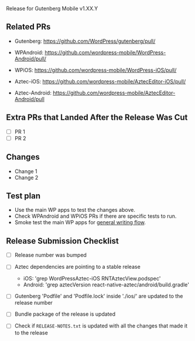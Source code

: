 Release for Gutenberg Mobile v1.XX.Y

## Related PRs

- Gutenberg: https://github.com/WordPress/gutenberg/pull/
- WPAndroid: https://github.com/wordpress-mobile/WordPress-Android/pull/
- WPiOS: https://github.com/wordpress-mobile/WordPress-iOS/pull/

- Aztec-iOS: https://github.com/wordpress-mobile/AztecEditor-iOS/pull/
- Aztec-Android: https://github.com/wordpress-mobile/AztecEditor-Android/pull

## Extra PRs that Landed After the Release Was Cut

- [ ]  PR 1
- [ ]  PR 2

## Changes
<!-- To determine the changes you can check the RELEASE-NOTES.txt file and cross check with the list of commits that are part of the PR -->

 - Change 1
 - Change 2

## Test plan

- Use the main WP apps to test the changes above. 
- Check WPAndroid and WPiOS PRs if there are specific tests to run.
- Smoke test the main WP apps for [general writing flow](https://github.com/wordpress-mobile/test-cases/tree/master/test-cases/gutenberg/writing-flow).

## Release Submission Checklist

- [ ] Release number was bumped
- [ ] Aztec dependencies are pointing to a stable release
  - iOS: 'grep WordPressAztec-iOS RNTAztecView.podspec'
  - Android: 'grep aztecVersion react-native-aztec/android/build.gradle'
- [ ] Gutenberg 'Podfile' and 'Podfile.lock' inside './ios/' are updated to the release number
- [ ] Bundle package of the release is updated 
- [ ] Check if `RELEASE-NOTES.txt` is updated with all the changes that made it to the release

